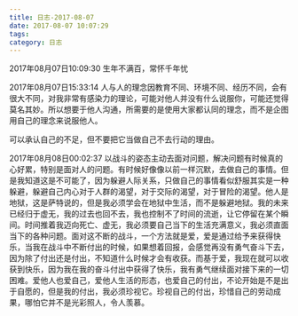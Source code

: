 ```yaml
---
title: 日志-2017-08-07
date: 2017-08-07 10:07:29
tags:
category: 日志
---
```

2017年08月07日10:09:30
生年不满百，常怀千年忧

2017年08月07日15:33:14
人与人的理念因教育不同、环境不同、经历不同，会有很大不同，对我非常有感染力的理论，可能对他人并没有什么说服你，可能还觉得莫名其妙。所以想要于他人沟通，所需要的是使用大家都认同的理念，而不是企图用自己的理念来说服他人。

可以承认自己的不足，但不要把它当做自己不去行动的理由。

2017年08月08日00:02:37
以战斗的姿态主动去面对问题，解决问题有时候真的心好累，特别是面对人的问题。有时候好像像以前一样沉默，去做自己的事情。但是我知道这是不可能了，因为躲避人际关系，只做自己的事情看似舒服其实是一种躲避，躲避自己内心对于人群的渴望，对于交际的渴望，对于冒险的渴望。他人是地狱，这是萨特说的，但是我必须学会在地狱中生活，而不是躲避地狱。我的未来已经归于虚无，我的过去也回不去，我也控制不了时间的流逝，让它停留在某个瞬间。时间推着我迈向死亡、虚无，我必须要自己当下的生活充满意义，我必须直面当下的各种问题。面对这不断的战斗，一个方法就是爱，爱是通过给予来获得快乐，当我在战斗中不断付出的时候，如果想着回报，会感觉再没有勇气奋斗下去，因为除了付出还是付出，不知道什么时候才会有收获。而基于爱，我现在就可以收获到快乐，因为我在我的奋斗付出中获得了快乐，我有勇气继续面对接下来的一切困难。爱他人也爱自己，爱他人生活的形态，也爱自己的付出，不论开始是不是出于自愿的，但是我的付出，我必须珍视它。珍视自己的付出，珍惜自己的劳动成果，哪怕它并不是光彩照人，令人羡慕。
